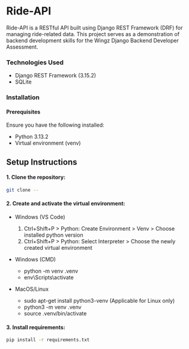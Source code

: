 # Ride-API

Ride-API is a RESTful API built using Django REST Framework (DRF) for managing ride-related data. This project serves as a demonstration of backend development skills for the Wingz Django Backend Developer Assessment.

### Technologies Used
- Django REST Framework (3.15.2)
- SQLite


### Installation

#### Prerequisites

Ensure you have the following installed:
- Python 3.13.2
- Virtual environment (venv)

## Setup Instructions
#### 1. Clone the repository:
```bash
git clone --
```

#### 2. Create and activate the virtual environment:
- Windows (VS Code)
	1. Ctrl+Shift+P > Python: Create Environment > Venv > Choose installed python version
	2. Ctrl+Shift+P > Python: Select Interpreter > Choose the newly created virtual environment

- Windows (CMD)
	- python -m venv .venv
	- env\Scripts\activate

- MacOS/Linux 
	- sudo apt-get install python3-venv (Applicable for Linux only)
	- python3 -m venv .venv
	- source .venv/bin/activate

#### 3. Install requirements:
```bash
pip install -r requirements.txt
```

